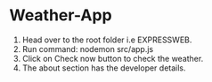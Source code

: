 # Weather-App
1. Head over to the root folder i.e EXPRESSWEB.
2. Run command: nodemon src/app.js
3. Click on Check now button to check the weather.
4. The about section has the developer details.
